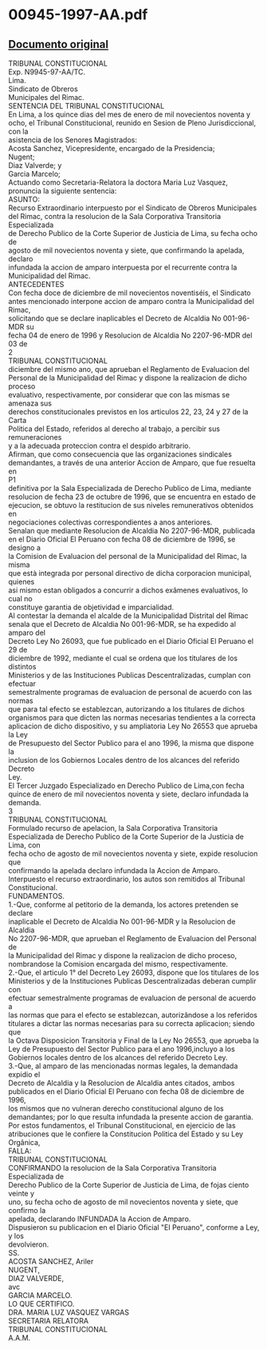 
00945-1997-AA.pdf
=================
  
[Documento original](https://tc.gob.pe/jurisprudencia/1998/00945-1997-AA.pdf)  
---  
TRIBUNAL CONSTITUCIONAL  
Exp. N9945-97-AA/TC.  
Lima.  
Sindicato de Obreros  
Municipales del Rimac.  
SENTENCIA DEL TRIBUNAL CONSTITUCIONAL  
En Lima, a los quince dias del mes de enero de mil novecientos noventa y  
ocho, el Tribunal Constitucional, reunido en Sesion de Pleno Jurisdiccional, con la  
asistencia de los Senores Magistrados:  
Acosta Sanchez, Vicepresidente, encargado de la Presidencia;  
Nugent;  
Diaz Valverde; y  
Garcia Marcelo;  
Actuando como Secretaria-Relatora la doctora Maria Luz Vasquez,  
pronuncia la siguiente sentencia:  
ASUNTO:  
Recurso Extraordinario interpuesto por el Sindicato de Obreros Municipales  
del Rimac, contra la resolucion de la Sala Corporativa Transitoria Especializada  
de Derecho Publico de la Corte Superior de Justicia de Lima, su fecha ocho de  
agosto de mil novecientos noventa y siete, que confirmando la apelada, declaro  
infundada la accion de amparo interpuesta por el recurrente contra la  
Municipalidad del Rimac.  
ANTECEDENTES  
Con fecha doce de diciembre de mil novecientos noventiséis, el Sindicato  
antes mencionado interpone accion de amparo contra la Municipalidad del Rimac,  
solicitando que se declare inaplicables el Decreto de Alcaldia No 001-96-MDR su  
fecha 04 de enero de 1996 y Resolucion de Alcaldia No 2207-96-MDR del 03 de  
2  
TRIBUNAL CONSTITUCIONAL  
diciembre del mismo ano, que aprueban el Reglamento de Evaluacion del  
Personal de la Municipalidad del Rimac y dispone la realizacion de dicho proceso  
evaluativo, respectivamente, por considerar que con las mismas se amenaza sus  
derechos constitucionales previstos en los articulos 22, 23, 24 y 27 de la Carta  
Politica del Estado, referidos al derecho al trabajo, a percibir sus remuneraciones  
y a la adecuada proteccion contra el despido arbitrario.  
Afirman, que como consecuencia que las organizaciones sindicales  
demandantes, a través de una anterior Accion de Amparo, que fue resuelta en  
P1  
definitiva por la Sala Especializada de Derecho Publico de Lima, mediante  
resolucion de fecha 23 de octubre de 1996, que se encuentra en estado de  
ejecucion, se obtuvo la restitucion de sus niveles remunerativos obtenidos en  
negociaciones colectivas correspondientes a anos anteriores.  
Senalan que mediante Resolucion de Alcaldia No 2207-96-MDR, publicada  
en el Diario Oficial El Peruano con fecha 08 de diciembre de 1996, se designo a  
la Comision de Evaluacion del personal de la Municipalidad del Rimac, la misma  
que està integrada por personal directivo de dicha corporacion municipal, quienes  
asi mismo estan obligados a concurrir a dichos exâmenes evaluativos, lo cual no  
constituye garantia de objetividad e imparcialidad.  
Al contestar la demanda el alcalde de la Municipalidad Distrital del Rimac  
senala que el Decreto de Alcaldia No 001-96-MDR, se ha expedido al amparo del  
Decreto Ley No 26093, que fue publicado en el Diario Oficial El Peruano el 29 de  
diciembre de 1992, mediante el cual se ordena que los titulares de los distintos  
Ministerios y de las Instituciones Publicas Descentralizadas, cumplan con efectuar  
semestralmente programas de evaluacion de personal de acuerdo con las normas  
que para tal efecto se establezcan, autorizando a los titulares de dichos  
organismos para que dicten las normas necesarias tendientes a la correcta  
aplicacion de dicho dispositivo, y su ampliatoria Ley No 26553 que aprueba la Ley  
de Presupuesto del Sector Publico para el ano 1996, la misma que dispone la  
inclusion de los Gobiernos Locales dentro de los alcances del referido Decreto  
Ley.  
El Tercer Juzgado Especializado en Derecho Publico de Lima,con fecha  
quince de enero de mil novecientos noventa y siete, declaro infundada la  
demanda.  
3  
TRIBUNAL CONSTITUCIONAL  
Formulado recurso de apelacion, la Sala Corporativa Transitoria  
Especializada de Derecho Publico de la Corte Superior de la Justicia de Lima, con  
fecha ocho de agosto de mil novecientos noventa y siete, expide resolucion que  
confirmando la apelada declaro infundada la Accion de Amparo.  
Interpuesto el recurso extraordinario, los autos son remitidos al Tribunal  
Constitucional.  
FUNDAMENTOS.  
1.-Que, conforme al petitorio de la demanda, los actores pretenden se declare  
inaplicable el Decreto de Alcaldia No 001-96-MDR y la Resolucion de Alcaldia  
No 2207-96-MDR, que aprueban el Reglamento de Evaluacion del Personal de  
la Municipalidad del Rimac y dispone la realizacion de dicho proceso,  
nombrandose la Comision encargada del mismo, respectivamente.  
2.-Que, el articulo 1° del Decreto Ley 26093, dispone que los titulares de los  
Ministerios y de la Instituciones Publicas Descentralizadas deberan cumplir con  
efectuar semestralmente programas de evaluacion de personal de acuerdo a  
las normas que para el efecto se establezcan, autorizândose a los referidos  
titulares a dictar las normas necesarias para su correcta aplicacion; siendo que  
la Octava Disposicion Transitoria y Final de la Ley No 26553, que aprueba la  
Ley de Presupuesto del Sector Publico para el ano 1996,incluyo a los  
Gobiernos locales dentro de los alcances del referido Decreto Ley.  
3.-Que, al amparo de las mencionadas normas legales, la demandada expidio el  
Decreto de Alcaldia y la Resolucion de Alcaldia antes citados, ambos  
publicados en el Diario Oficial El Peruano con fecha 08 de diciembre de 1996,  
los mismos que no vulneran derecho constitucional alguno de los  
demandantes; por lo que resulta infundada la presente accion de garantia.  
Por estos fundamentos, el Tribunal Constitucional, en ejercicio de las  
atribuciones que le confiere la Constitucion Politica del Estado y su Ley Orgânica,  
FALLA:  
TRIBUNAL CONSTITUCIONAL  
CONFIRMANDO la resolucion de la Sala Corporativa Transitoria Especializada de  
Derecho Publico de la Corte Superior de Justicia de Lima, de fojas ciento veinte y  
uno, su fecha ocho de agosto de mil novecientos noventa y siete, que confirmo la  
apelada, declarando INFUNDADA la Accion de Amparo.  
Dispusieron su publicacion en el Diario Oficial "EI Peruano", conforme a Ley, y los  
devolvieron.  
SS.  
ACOSTA SANCHEZ, Ariler  
NUGENT,  
DIAZ VALVERDE,  
avc  
GARCIA MARCELO.  
LO QUE CERTIFICO.  
DRA. MARIA LUZ VASQUEZ VARGAS  
SECRETARIA RELATORA  
TRIBUNAL CONSTITUCIONAL  
A.A.M.